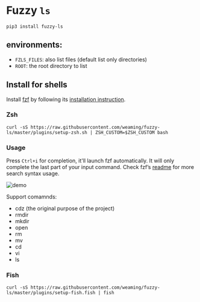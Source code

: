 # Fuzzy `ls`

    pip3 install fuzzy-ls

## environments:

* `FZLS_FILES`: also list files (default list only directories)
* `ROOT`: the root directory to list

## Install for shells

Install [fzf](https://github.com/junegunn/fzf) by following its [installation instruction](https://github.com/junegunn/fzf#installation).

### Zsh

    curl -sS https://raw.githubusercontent.com/weaming/fuzzy-ls/master/plugins/setup-zsh.sh | ZSH_CUSTOM=$ZSH_CUSTOM bash

### Usage

Press `Ctrl+i` for completion, it'll launch fzf automatically. It will only complete the last part of your input command.
Check fzf’s [readme](https://github.com/junegunn/fzf#search-syntax) for more search syntax usage.

![demo](https://i.loli.net/2019/04/02/5ca35bf5d0151.png)

Support comamnds:

* cdz (the original purpose of the project)
* rmdir
* mkdir
* open
* rm
* mv
* cd
* vi
* ls

### Fish

    curl -sS https://raw.githubusercontent.com/weaming/fuzzy-ls/master/plugins/setup-fish.fish | fish
